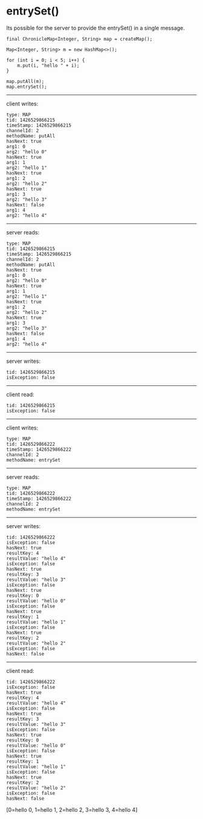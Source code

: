 # entrySet()

Its possible for the server to provide the entrySet() in a single message.

```
final ChronicleMap<Integer, String> map = createMap();

Map<Integer, String> m = new HashMap<>();

for (int i = 0; i < 5; i++) {
    m.put(i, "hello " + i);
}

map.putAll(m);
map.entrySet();
```

--------------------------------------------
client writes:
```
type: MAP
tid: 1426529866215
timeStamp: 1426529866215
channelId: 2
methodName: putAll
hasNext: true
arg1: 0
arg2: "hello 0"
hasNext: true
arg1: 1
arg2: "hello 1"
hasNext: true
arg1: 2
arg2: "hello 2"
hasNext: true
arg1: 3
arg2: "hello 3"
hasNext: false
arg1: 4
arg2: "hello 4"
```
--------------------------------------------
server reads:

```
type: MAP
tid: 1426529866215
timeStamp: 1426529866215
channelId: 2
methodName: putAll
hasNext: true
arg1: 0
arg2: "hello 0"
hasNext: true
arg1: 1
arg2: "hello 1"
hasNext: true
arg1: 2
arg2: "hello 2"
hasNext: true
arg1: 3
arg2: "hello 3"
hasNext: false
arg1: 4
arg2: "hello 4"
```
--------------------------------------------
server writes:
```
tid: 1426529866215
isException: false
```

--------------------------------
client read:
```
tid: 1426529866215
isException: false
```

--------------------------------------------
client writes:
```
type: MAP
tid: 1426529866222
timeStamp: 1426529866222
channelId: 2
methodName: entrySet
```
--------------------------------------------
server reads:
```
type: MAP
tid: 1426529866222
timeStamp: 1426529866222
channelId: 2
methodName: entrySet
```
--------------------------------------------
server writes:
```
tid: 1426529866222
isException: false
hasNext: true
resultKey: 4
resultValue: "hello 4"
isException: false
hasNext: true
resultKey: 3
resultValue: "hello 3"
isException: false
hasNext: true
resultKey: 0
resultValue: "hello 0"
isException: false
hasNext: true
resultKey: 1
resultValue: "hello 1"
isException: false
hasNext: true
resultKey: 2
resultValue: "hello 2"
isException: false
hasNext: false
```

--------------------------------
client read:
```
tid: 1426529866222
isException: false
hasNext: true
resultKey: 4
resultValue: "hello 4"
isException: false
hasNext: true
resultKey: 3
resultValue: "hello 3"
isException: false
hasNext: true
resultKey: 0
resultValue: "hello 0"
isException: false
hasNext: true
resultKey: 1
resultValue: "hello 1"
isException: false
hasNext: true
resultKey: 2
resultValue: "hello 2"
isException: false
hasNext: false
```

[0=hello 0, 1=hello 1, 2=hello 2, 3=hello 3, 4=hello 4]

